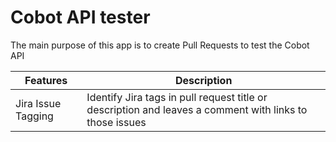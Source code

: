 # Cobot API tester

The main purpose of this app is to create Pull Requests to test the Cobot API

| Features           | Description                                                                                             |
|--------------------|---------------------------------------------------------------------------------------------------------|
| Jira Issue Tagging | Identify Jira tags in pull request title or description and leaves a comment with links to those issues |
